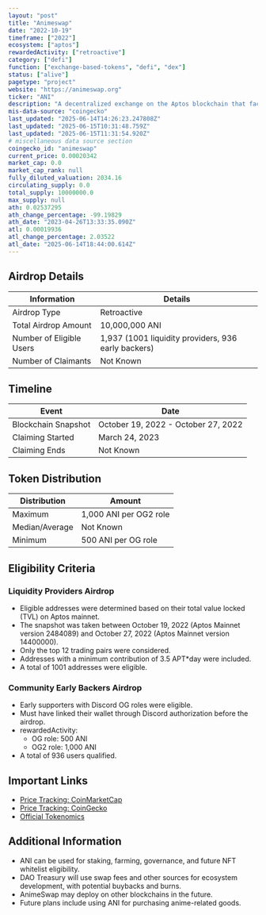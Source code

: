 ```yaml
---
layout: "post"
title: "Animeswap"
date: "2022-10-19"
timeframe: ["2022"]
ecosystem: ["aptos"]
rewardedActivity: ["retroactive"]
category: ["defi"]
function: ["exchange-based-tokens", "defi", "dex"]
status: ["alive"]
pagetype: "project"
website: "https://animeswap.org"
ticker: "ANI"
description: "A decentralized exchange on the Aptos blockchain that facilitates liquidity provision, staking, farming, and governance."
mis-data-source: "coingecko"
last_updated: "2025-06-14T14:26:23.247808Z"
last_updated: "2025-06-15T10:31:48.759Z"
last_updated: "2025-06-15T11:31:54.920Z"
# miscellaneous data source section
coingecko_id: "animeswap"
current_price: 0.00020342
market_cap: 0.0
market_cap_rank: null
fully_diluted_valuation: 2034.16
circulating_supply: 0.0
total_supply: 10000000.0
max_supply: null
ath: 0.02537295
ath_change_percentage: -99.19829
ath_date: "2023-04-26T13:33:35.090Z"
atl: 0.00019936
atl_change_percentage: 2.03522
atl_date: "2025-06-14T18:44:00.614Z"
---
```


## Airdrop Details

| Information              | Details                                             |
| ------------------------ | --------------------------------------------------- |
| Airdrop Type             | Retroactive                                         |
| Total Airdrop Amount     | 10,000,000 ANI                                      |
| Number of Eligible Users | 1,937 (1001 liquidity providers, 936 early backers) |
| Number of Claimants      | Not Known                                           |

## Timeline

| Event               | Date                                |
| ------------------- | ----------------------------------- |
| Blockchain Snapshot | October 19, 2022 - October 27, 2022 |
| Claiming Started    | March 24, 2023                      |
| Claiming Ends       | Not Known                           |

## Token Distribution

| Distribution   | Amount                 |
| -------------- | ---------------------- |
| Maximum        | 1,000 ANI per OG2 role |
| Median/Average | Not Known              |
| Minimum        | 500 ANI per OG role    |

## Eligibility Criteria

### Liquidity Providers Airdrop

- Eligible addresses were determined based on their total value locked (TVL) on Aptos mainnet.
- The snapshot was taken between October 19, 2022 (Aptos Mainnet version 2484089) and October 27, 2022 (Aptos Mainnet version 14400000).
- Only the top 12 trading pairs were considered.
- Addresses with a minimum contribution of 3.5 APT\*day were included.
- A total of 1001 addresses were eligible.

### Community Early Backers Airdrop

- Early supporters with Discord OG roles were eligible.
- Must have linked their wallet through Discord authorization before the airdrop.
- rewardedActivity:
  - OG role: 500 ANI
  - OG2 role: 1,000 ANI
- A total of 936 users qualified.

## Important Links

- [Price Tracking: CoinMarketCap](https://coinmarketcap.com/currencies/animeswap)
- [Price Tracking: CoinGecko](https://www.coingecko.com/en/coins/animeswap)
- [Official Tokenomics](https://docs.animeswap.org/docs/tutorial/Tokenomics)

## Additional Information

- ANI can be used for staking, farming, governance, and future NFT whitelist eligibility.
- DAO Treasury will use swap fees and other sources for ecosystem development, with potential buybacks and burns.
- AnimeSwap may deploy on other blockchains in the future.
- Future plans include using ANI for purchasing anime-related goods.